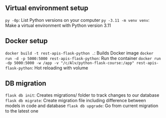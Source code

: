 ## Virtual environment setup
`py -0p`: List Python versions on your computer
`py -3.11 -m venv venv`: Make a virtual environment with Python version 3.11

## Docker setup
`docker build -t rest-apis-flask-python .`: Builds Docker image
`docker run -d -p 5000:5000 rest-apis-flask-python`: Run the container
`docker run -dp 5000:5000 -w /app -v "/c/Alv/python-flask-course:/app" rest-apis-flask-python`: Hot reloading with volume 

## DB migration
`flask db init`: Creates migrations/ folder to track changes to our database
`flask db migrate`: Create migration file including difference between models in code and database
`flask db upgrade`: Go from current migration to the latest one